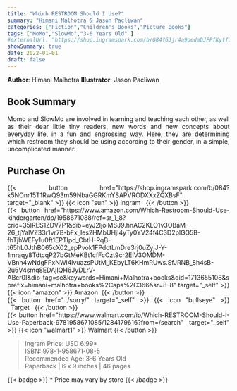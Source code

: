 ```yaml
---
title: "Which RESTROOM Should I Use?"
summary: "Himani Malhotra & Jason Pacliwan"
categories: ["Fiction","Children's Books","Picture Books"]
tags: ["MoMo","SlowMo","3-6 Years Old" ]
#externalUrl: "https://shop.ingramspark.com/b/084?6Jjr4a9oedaDJFPfKytf1LvKUUDUXW5AIJUdB7cwUpO"
showSummary: true
date: 2022-01-01
draft: false
---
```

<div class="flex flex-wrap">

**Author**:&nbsp;Himani&nbsp;Malhotra **Illustrator**:&nbsp;Jason&nbsp;Pacliwan

<div align="justify">

## Book Summary
Momo and SlowMo are involved in learning and teaching each other, as well as their dear little tiny readers, new words and new concepts about everyday life, in a fun and engrossing way. Here, they are determining which restroom they should be using according to their gender, in a simple, uncomplicated manner. 


## Purchase  On

<div class="flex flex-wrap">

<div>
<div class=" mt-3 ">
{{< button href="https://shop.ingramspark.com/b/084?k5NOnr15T1RwQ93m59NbaGGRKmYSAPVRODXXxZQXBsF" target="_blank" >}}
{{< icon "sun" >}}&nbsp;Ingram&nbsp;&nbsp;
{{< /button >}}
</div>
<div class=" mt-3 ">
{{< button href="https://www.amazon.com/Which-Restroom-Should-Use-kindergarten/dp/1958671088/ref=sr_1_8?crid=35IRES1ZDV7P1&dib=eyJ2IjoiMSJ9.hnAC2KLO1v3OBaM-26_tjYalVZ33r1vr7B-bFx_les2HMbUHjI4yTy0YV24f4C3D2plGG5B-fhTjhWEFy1u0ft1EPTIpd_CbtH-RqB-t65hL0JthB065cX02_epPvok1FPdctLmDre3rj0uZyjJ-Y-1mraqy8TdtcqP27bGtMeKBt1cfFcCzt9cr2EIV3OMDM-VBnn4wNdgFPxNWl4lvuazsPUtM_KEbyLT6KHmRUws.SfJRNB_8h4sB-2u6V4smq8EDAjIQH6JyDLrV-ABcr0I&dib_tag=se&keywords=Himani+Malhotra+books&qid=1713655108&sprefix=himani+malhotra+books%2Caps%2C366&sr=8-8" target="_self" >}}
{{< icon "amazon" >}} Amazon&nbsp;
{{< /button >}}
</div>
</div>
<div>
<div class=" mt-3 ">
{{< button href="../sorry/" target="_self" >}}
{{< icon "bullseye" >}} &nbsp;&nbsp;Target&nbsp;&nbsp;
{{< /button >}}
</div>
<div class=" mt-3 ">
{{< button href="https://www.walmart.com/ip/Which-RESTROOM-Should-I-Use-Paperback-9781958671085/1284179616?from=/search" target="_self" >}}
{{< icon "walmart1" >}} Walmart
{{< /button >}}
</div>
</div>
</div>



> Ingram Price: USD 6.99* <br>
> ISBN: 978-1-958671-08-5 <br>
> Recommended Age: 3-6 Years Old <br> 
> Paperback | 6 x 9 inches | 46 pages 

{{< badge >}}  * Price may vary by store {{< /badge >}}

</div>

</div>


